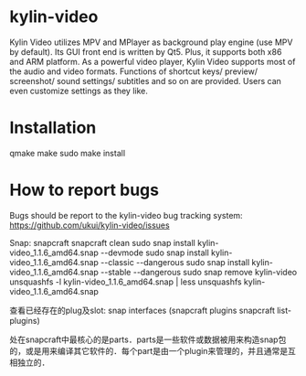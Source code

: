 kylin-video
===========

Kylin Video utilizes MPV and MPlayer as background play engine (use MPV by default). Its GUI front end is written by Qt5. Plus, it supports both x86 and ARM platform. As a powerful video player, Kylin Video supports most of the audio and video formats. Functions of shortcut keys/ preview/ screenshot/ sound settings/ subtitles and so on are provided. Users can even customize settings as they like.


Installation
============

qmake
make
sudo make install


How to report bugs
==================

Bugs should be report to the kylin-video bug tracking system:
    https://github.com/ukui/kylin-video/issues


Snap:
snapcraft
snapcraft clean
sudo snap install kylin-video_1.1.6_amd64.snap --devmode
sudo snap install kylin-video_1.1.6_amd64.snap --classic --dangerous
sudo snap install kylin-video_1.1.6_amd64.snap --stable --dangerous
sudo snap remove kylin-video
unsquashfs -l kylin-video_1.1.6_amd64.snap | less
unsquashfs kylin-video_1.1.6_amd64.snap

查看已经存在的plug及slot:   snap interfaces (snapcraft plugins    snapcraft list-plugins)


处在snapcraft中最核心的是parts．parts是一些软件或数据被用来构造snap包的，或是用来编译其它软件的．每个part是由一个plugin来管理的，并且通常是互相独立的．


